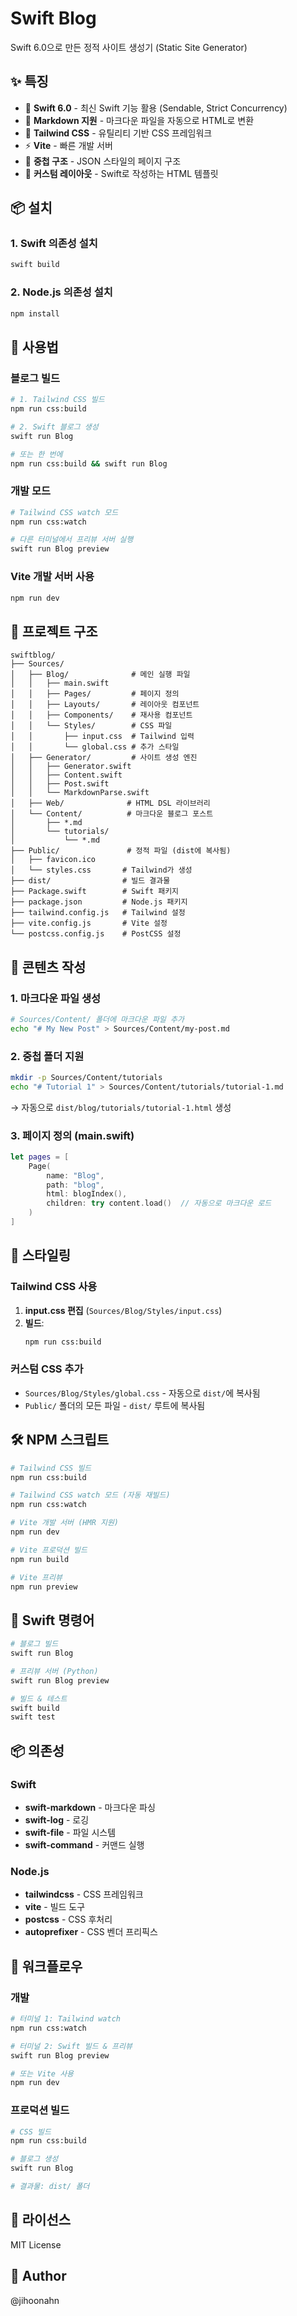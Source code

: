 # Swift Blog

Swift 6.0으로 만든 정적 사이트 생성기 (Static Site Generator)

## ✨ 특징

- 🚀 **Swift 6.0** - 최신 Swift 기능 활용 (Sendable, Strict Concurrency)
- 📝 **Markdown 지원** - 마크다운 파일을 자동으로 HTML로 변환
- 🎨 **Tailwind CSS** - 유틸리티 기반 CSS 프레임워크
- ⚡ **Vite** - 빠른 개발 서버
- 🌳 **중첩 구조** - JSON 스타일의 페이지 구조
- 🎯 **커스텀 레이아웃** - Swift로 작성하는 HTML 템플릿

## 📦 설치

### 1. Swift 의존성 설치

```bash
swift build
```

### 2. Node.js 의존성 설치

```bash
npm install
```

## 🚀 사용법

### 블로그 빌드

```bash
# 1. Tailwind CSS 빌드
npm run css:build

# 2. Swift 블로그 생성
swift run Blog

# 또는 한 번에
npm run css:build && swift run Blog
```

### 개발 모드

```bash
# Tailwind CSS watch 모드
npm run css:watch

# 다른 터미널에서 프리뷰 서버 실행
swift run Blog preview
```

### Vite 개발 서버 사용

```bash
npm run dev
```

## 📁 프로젝트 구조

```
swiftblog/
├── Sources/
│   ├── Blog/              # 메인 실행 파일
│   │   ├── main.swift
│   │   ├── Pages/         # 페이지 정의
│   │   ├── Layouts/       # 레이아웃 컴포넌트
│   │   ├── Components/    # 재사용 컴포넌트
│   │   └── Styles/        # CSS 파일
│   │       ├── input.css  # Tailwind 입력
│   │       └── global.css # 추가 스타일
│   ├── Generator/         # 사이트 생성 엔진
│   │   ├── Generator.swift
│   │   ├── Content.swift
│   │   ├── Post.swift
│   │   └── MarkdownParse.swift
│   ├── Web/              # HTML DSL 라이브러리
│   └── Content/          # 마크다운 블로그 포스트
│       ├── *.md
│       └── tutorials/
│           └── *.md
├── Public/               # 정적 파일 (dist에 복사됨)
│   ├── favicon.ico
│   └── styles.css       # Tailwind가 생성
├── dist/                # 빌드 결과물
├── Package.swift        # Swift 패키지
├── package.json         # Node.js 패키지
├── tailwind.config.js   # Tailwind 설정
├── vite.config.js       # Vite 설정
└── postcss.config.js    # PostCSS 설정
```

## 📝 콘텐츠 작성

### 1. 마크다운 파일 생성

```bash
# Sources/Content/ 폴더에 마크다운 파일 추가
echo "# My New Post" > Sources/Content/my-post.md
```

### 2. 중첩 폴더 지원

```bash
mkdir -p Sources/Content/tutorials
echo "# Tutorial 1" > Sources/Content/tutorials/tutorial-1.md
```

→ 자동으로 `dist/blog/tutorials/tutorial-1.html` 생성

### 3. 페이지 정의 (main.swift)

```swift
let pages = [
    Page(
        name: "Blog",
        path: "blog",
        html: blogIndex(),
        children: try content.load()  // 자동으로 마크다운 로드
    )
]
```

## 🎨 스타일링

### Tailwind CSS 사용

1. **input.css 편집** (`Sources/Blog/Styles/input.css`)
2. **빌드**:
   ```bash
   npm run css:build
   ```

### 커스텀 CSS 추가

- `Sources/Blog/Styles/global.css` - 자동으로 `dist/`에 복사됨
- `Public/` 폴더의 모든 파일 - `dist/` 루트에 복사됨

## 🛠️ NPM 스크립트

```bash
# Tailwind CSS 빌드
npm run css:build

# Tailwind CSS watch 모드 (자동 재빌드)
npm run css:watch

# Vite 개발 서버 (HMR 지원)
npm run dev

# Vite 프로덕션 빌드
npm run build

# Vite 프리뷰
npm run preview
```

## 🔧 Swift 명령어

```bash
# 블로그 빌드
swift run Blog

# 프리뷰 서버 (Python)
swift run Blog preview

# 빌드 & 테스트
swift build
swift test
```

## 📦 의존성

### Swift

- **swift-markdown** - 마크다운 파싱
- **swift-log** - 로깅
- **swift-file** - 파일 시스템
- **swift-command** - 커맨드 실행

### Node.js

- **tailwindcss** - CSS 프레임워크
- **vite** - 빌드 도구
- **postcss** - CSS 후처리
- **autoprefixer** - CSS 벤더 프리픽스

## 🚀 워크플로우

### 개발

```bash
# 터미널 1: Tailwind watch
npm run css:watch

# 터미널 2: Swift 빌드 & 프리뷰
swift run Blog preview

# 또는 Vite 사용
npm run dev
```

### 프로덕션 빌드

```bash
# CSS 빌드
npm run css:build

# 블로그 생성
swift run Blog

# 결과물: dist/ 폴더
```

## 📄 라이선스

MIT License

## 👤 Author

@jihoonahn
